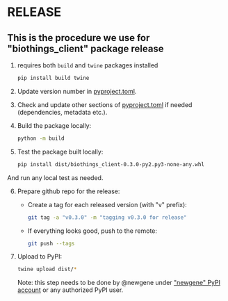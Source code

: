 
# RELEASE

## This is the procedure we use for "biothings_client" package release

 1. requires both `build` and `twine` packages installed

    ```bash
    pip install build twine
    ```

 2. Update version number in [pyproject.toml](pyproject.toml).

 3. Check and update other sections of [pyproject.toml](pyproject.toml) if needed (dependencies, metadata etc.).

 4. Build the package locally:

    ```bash
    python -m build
    ```

 5. Test the package built locally:

    ```bash
    pip install dist/biothings_client-0.3.0-py2.py3-none-any.whl
    ```

   And run any local test as needed.

 6. Prepare github repo for the release:

    * Create a tag for each released version (with "v" prefix):

      ```bash
      git tag -a "v0.3.0" -m "tagging v0.3.0 for release"
      ```

    * If everything looks good, push to the remote:

      ```bash
      git push --tags
      ```

 7. Upload to PyPI:

    ```bash
    twine upload dist/*
    ```

    Note: this step needs to be done by @newgene under ["newgene" PyPI account](https://pypi.org/user/newgene/) or any authorized PyPI user.

